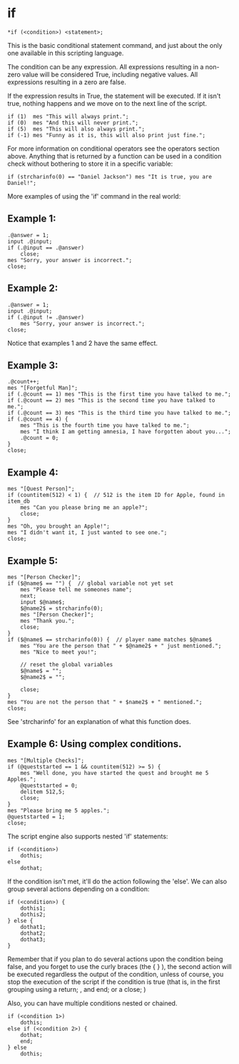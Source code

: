 
# if
```
*if (<condition>) <statement>;
```

This is the basic conditional statement command, and just about the only one
available in this scripting language.

The condition can be any expression. All expressions resulting in a non-zero
value will be considered True, including negative values. All expressions
resulting in a zero are false.

If the expression results in True, the statement will be executed. If it isn't
true, nothing happens and we move on to the next line of the script.

```
if (1)  mes "This will always print.";
if (0)  mes "And this will never print.";
if (5)  mes "This will also always print.";
if (-1) mes "Funny as it is, this will also print just fine.";
```

For more information on conditional operators see the operators section above.
Anything that is returned by a function can be used in a condition check without
bothering to store it in a specific variable:

```
if (strcharinfo(0) == "Daniel Jackson") mes "It is true, you are Daniel!";
```

More examples of using the 'if' command in the real world:

## Example 1:
```
.@answer = 1;
input .@input;
if (.@input == .@answer)
	close;
mes "Sorry, your answer is incorrect.";
close;
```

## Example 2:
```
.@answer = 1;
input .@input;
if (.@input != .@answer)
	mes "Sorry, your answer is incorrect.";
close;
```
Notice that examples 1 and 2 have the same effect.

## Example 3:
```
.@count++;
mes "[Forgetful Man]";
if (.@count == 1) mes "This is the first time you have talked to me.";
if (.@count == 2) mes "This is the second time you have talked to me.";
if (.@count == 3) mes "This is the third time you have talked to me.";
if (.@count == 4) {
	mes "This is the fourth time you have talked to me.";
	mes "I think I am getting amnesia, I have forgotten about you...";
	.@count = 0;
}
close;
```

## Example 4:
```
mes "[Quest Person]";
if (countitem(512) < 1) {  // 512 is the item ID for Apple, found in item_db
	mes "Can you please bring me an apple?";
	close;
}
mes "Oh, you brought an Apple!";
mes "I didn't want it, I just wanted to see one.";
close;
```

## Example 5:
```
mes "[Person Checker]";
if ($@name$ == "") {  // global variable not yet set
	mes "Please tell me someones name";
	next;
	input $@name$;
	$@name2$ = strcharinfo(0);
	mes "[Person Checker]";
	mes "Thank you.";
	close;
}
if ($@name$ == strcharinfo(0)) {  // player name matches $@name$
	mes "You are the person that " + $@name2$ + " just mentioned.";
	mes "Nice to meet you!";

	// reset the global variables
	$@name$ = "";
	$@name2$ = "";

	close;
}
mes "You are not the person that " + $name2$ + " mentioned.";
close;
```
See 'strcharinfo' for an explanation of what this function does.

## Example 6: Using complex conditions.
```
mes "[Multiple Checks]";
if (@queststarted == 1 && countitem(512) >= 5) {
	mes "Well done, you have started the quest and brought me 5 Apples.";
	@queststarted = 0;
	delitem 512,5;
	close;
}
mes "Please bring me 5 apples.";
@queststarted = 1;
close;
```

The script engine also supports nested 'if' statements:
```
if (<condition>)
	dothis;
else
	dothat;
```

If the condition isn't met, it'll do the action following the 'else'.
We can also group several actions depending on a condition:
```
if (<condition>) {
	dothis1;
	dothis2;
} else {
	dothat1;
	dothat2;
	dothat3;
}
```

Remember that if you plan to do several actions upon the condition being false, and
you forget to use the curly braces (the { } ), the second action will be executed regardless
the output of the condition, unless of course, you stop the execution of the script if the
condition is true (that is, in the first grouping using a return; , and end; or a close; )

Also, you can have multiple conditions nested or chained.

```
if (<condition 1>)
	dothis;
else if (<condition 2>) {
	dothat;
	end;
} else
	dothis;
```
